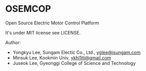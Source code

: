 # OSEMCOP
Open Source Electric Motor Control Platform

It's under MIT license see LICENSE.

Author:
* Yongkyu Lee, Sungam Electic Co., Ltd., yglee@isungam.com
* Minsuk Lee, Kookmin Univ, ykhl1itj@gmail.com
* Juseok Lee, Gyeonggi College of Science and Technology
